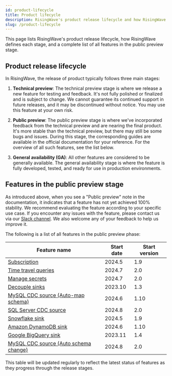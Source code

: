 ```yaml
---
id: product-lifecycle
title: Product lifecycle
description: RisingWave's product release lifecycle and how RisingWave defines each stage.
slug: /product-lifecycle
---
```


This page lists RisingWave's product release lifecycle, how RisingWave defines each stage, and a complete list of all features in the public preview stage.

## Product release lifecycle

In RisingWave, the release of product typically follows three main stages:

1. **Technical preview**: The technical preview stage is where we release a new feature for testing and feedback. It's not fully polished or finalized and is subject to change. We cannot guarantee its continued support in future releases, and it may be discontinued without notice. You may use this feature at your own risk.

2. **Public preview**: The public preview stage is where we've incorporated feedback from the technical preview and are nearing the final product. It's more stable than the technical preview, but there may still be some bugs and issues. During this stage, the corresponding guides are available in the official documentation for your reference. For the overview of all such features, see the list below.

3. **General availability (GA)**: All other features are considered to be generally available. The general availability stage is where the feature is fully developed, tested, and ready for use in production environments.

## Features in the public preview stage

As introduced above, when you see a "Public preview" note in the documentation, it indicates that a feature has not yet achieved 100% stability. We recommend evaluating the feature according to your specific use case. If you encounter any issues with the feature, please contact us via our [Slack channel](https://www.risingwave.com/slack). We also welcome any of your feedback to help us improve it.

The following is a list of all features in the public preview phase:

| Feature name                            | Start date | Start version |
|-----------------------------------------|------------|---------------|
| [Subscription](/docs/next/subscription) | 2024.5     | 1.9           |
| [Time travel queries](/docs/next/time-travel-queries/) | 2024.7     | 2.0           |
| [Manage secrets](/docs/next/manage-secrets/) | 2024.7     | 2.0           |
| [Decouple sinks](/docs/next/data-delivery/#sink-decoupling) | 2023.10    | 1.3           |
| [MySQL CDC source (Auto-map schema)](/docs/next/ingest-from-mysql-cdc/#automatically-map-upstream-table-schema) | 2024.6     | 1.10          |
| [SQL Server CDC source](/docs/next/ingest-from-sqlserver-cdc/) | 2024.8     | 2.0           |
| [Snowflake sink](/docs/next/sink-to-snowflake/) | 2024.5     | 1.9           |
| [Amazon DynamoDB sink](/docs/next/sink-to-dynamodb/) | 2024.6     | 1.10          |
| [Google BigQuery sink](/docs/next/sink-to-bigquery/) | 2023.11    | 1.4           |
| [MySQL CDC source (Auto schema change)](/docs/next/ingest-from-mysql-cdc/#automatically-change-schema) | 2024.8    | 2.0           |



This table will be updated regularly to reflect the latest status of features as they progress through the release stages.